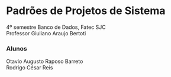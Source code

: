 # Padrões de Projetos de Sistema<br>
4º semestre Banco de Dados, Fatec SJC<br>
Professor Giuliano Araujo Bertoti

### Alunos<br>
Otavio Augusto Raposo Barreto<br>
Rodrigo César Reis

